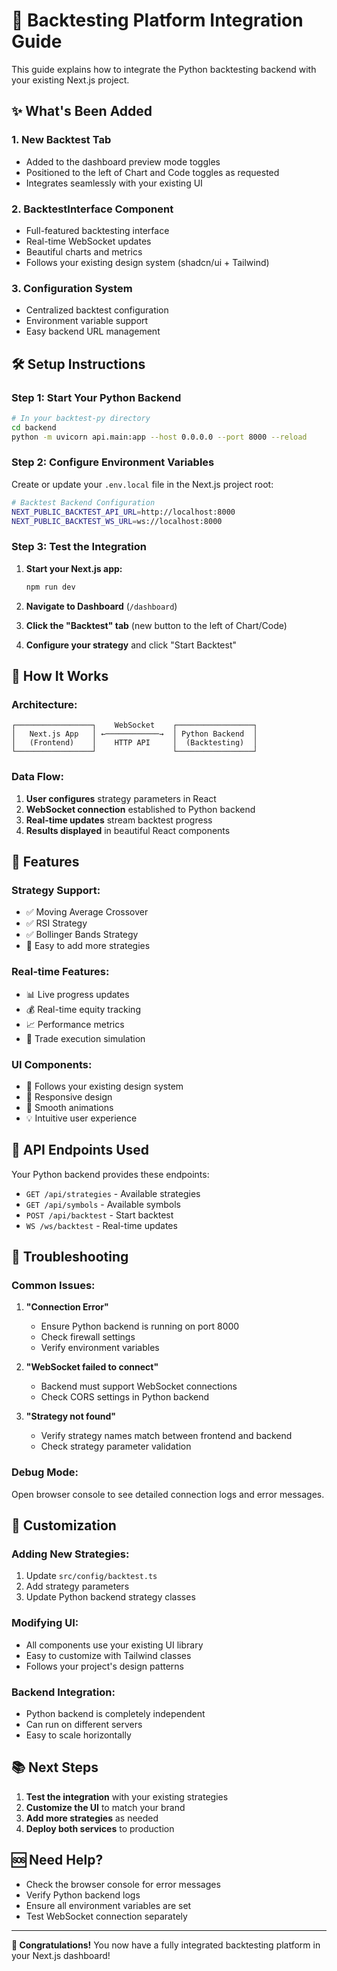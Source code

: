 # 🚀 Backtesting Platform Integration Guide

This guide explains how to integrate the Python backtesting backend with your existing Next.js project.

## ✨ What's Been Added

### 1. **New Backtest Tab**
- Added to the dashboard preview mode toggles
- Positioned to the left of Chart and Code toggles as requested
- Integrates seamlessly with your existing UI

### 2. **BacktestInterface Component**
- Full-featured backtesting interface
- Real-time WebSocket updates
- Beautiful charts and metrics
- Follows your existing design system (shadcn/ui + Tailwind)

### 3. **Configuration System**
- Centralized backtest configuration
- Environment variable support
- Easy backend URL management

## 🛠️ Setup Instructions

### Step 1: Start Your Python Backend

```bash
# In your backtest-py directory
cd backend
python -m uvicorn api.main:app --host 0.0.0.0 --port 8000 --reload
```

### Step 2: Configure Environment Variables

Create or update your `.env.local` file in the Next.js project root:

```bash
# Backtest Backend Configuration
NEXT_PUBLIC_BACKTEST_API_URL=http://localhost:8000
NEXT_PUBLIC_BACKTEST_WS_URL=ws://localhost:8000
```

### Step 3: Test the Integration

1. **Start your Next.js app:**
   ```bash
   npm run dev
   ```

2. **Navigate to Dashboard** (`/dashboard`)

3. **Click the "Backtest" tab** (new button to the left of Chart/Code)

4. **Configure your strategy** and click "Start Backtest"

## 🔧 How It Works

### **Architecture:**
```
┌─────────────────┐    WebSocket    ┌─────────────────┐
│   Next.js App   │ ←────────────→  │ Python Backend  │
│   (Frontend)    │    HTTP API     │  (Backtesting)  │
└─────────────────┘                 └─────────────────┘
```

### **Data Flow:**
1. **User configures** strategy parameters in React
2. **WebSocket connection** established to Python backend
3. **Real-time updates** stream backtest progress
4. **Results displayed** in beautiful React components

## 🎯 Features

### **Strategy Support:**
- ✅ Moving Average Crossover
- ✅ RSI Strategy  
- ✅ Bollinger Bands Strategy
- 🔄 Easy to add more strategies

### **Real-time Features:**
- 📊 Live progress updates
- 💰 Real-time equity tracking
- 📈 Performance metrics
- 🎯 Trade execution simulation

### **UI Components:**
- 🎨 Follows your existing design system
- 📱 Responsive design
- 🚀 Smooth animations
- 💡 Intuitive user experience

## 🔌 API Endpoints Used

Your Python backend provides these endpoints:

- `GET /api/strategies` - Available strategies
- `GET /api/symbols` - Available symbols
- `POST /api/backtest` - Start backtest
- `WS /ws/backtest` - Real-time updates

## 🚨 Troubleshooting

### **Common Issues:**

1. **"Connection Error"**
   - Ensure Python backend is running on port 8000
   - Check firewall settings
   - Verify environment variables

2. **"WebSocket failed to connect"**
   - Backend must support WebSocket connections
   - Check CORS settings in Python backend

3. **"Strategy not found"**
   - Verify strategy names match between frontend and backend
   - Check strategy parameter validation

### **Debug Mode:**
Open browser console to see detailed connection logs and error messages.

## 🔄 Customization

### **Adding New Strategies:**
1. Update `src/config/backtest.ts`
2. Add strategy parameters
3. Update Python backend strategy classes

### **Modifying UI:**
- All components use your existing UI library
- Easy to customize with Tailwind classes
- Follows your project's design patterns

### **Backend Integration:**
- Python backend is completely independent
- Can run on different servers
- Easy to scale horizontally

## 📚 Next Steps

1. **Test the integration** with your existing strategies
2. **Customize the UI** to match your brand
3. **Add more strategies** as needed
4. **Deploy both services** to production

## 🆘 Need Help?

- Check the browser console for error messages
- Verify Python backend logs
- Ensure all environment variables are set
- Test WebSocket connection separately

---

**🎉 Congratulations!** You now have a fully integrated backtesting platform in your Next.js dashboard! 
